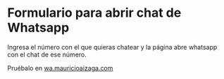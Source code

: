 # Formulario para abrir chat de Whatsapp

Ingresa el número con el que quieras chatear y la página abre whatsapp con el chat de ese número.

Pruébalo en [wa.mauricioaizaga.com](http://wa.mauricioaizaga.com)
